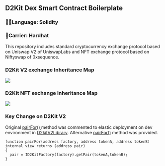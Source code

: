 ## D2Kit Dex Smart Contract Boilerplate

### 👨‍💻Language: Solidity 
### 🚀Carrier: Hardhat

This repository includes standard cryptocurrency exchange protocol based on Uniswap V2 of UniswapLabs and NFT exchange protocol based on Niftyswap of 0xsequence.

### D2Kit V2 exchange Inheritance Map
<a href="https://raw.githubusercontent.com/DD-Kit/standard-dex-contract/83d7c960a49dfa84a260198fbcbd07fc26b3f9c1/graph/v2.svg" download>
<img src="https://raw.githubusercontent.com/DD-Kit/standard-dex-contract/83d7c960a49dfa84a260198fbcbd07fc26b3f9c1/graph/v2.svg" />
</a>

 ### D2Kit NFT exchange Inheritance Map
<a href="https://raw.githubusercontent.com/DD-Kit/standard-dex-contract/83d7c960a49dfa84a260198fbcbd07fc26b3f9c1/graph/nft-exchange.svg" download>
<img src="https://raw.githubusercontent.com/DD-Kit/standard-dex-contract/83d7c960a49dfa84a260198fbcbd07fc26b3f9c1/graph/nft-exchange.svg" />
</a>

### Key Change on D2Kit V2
 Original [pairFor() ](https://github.com/DD-Kit/standard-dex-contract/blob/83d7c960a49dfa84a260198fbcbd07fc26b3f9c1/contracts/dex-standard/v2/D2KitV2Router.sol#L691) method was commented to elastic deployment on dev environment in [D2kitV2Library](https://github.com/DD-Kit/standard-dex-contract/blob/83d7c960a49dfa84a260198fbcbd07fc26b3f9c1/contracts/dex-standard/v2/D2KitV2Router.sol#L680).
 Alternative [pairFor()](https://github.com/DD-Kit/standard-dex-contract/blob/83d7c960a49dfa84a260198fbcbd07fc26b3f9c1/contracts/dex-standard/v2/D2KitV2Router.sol#L701) method was provided.
```solidity
function pairFor(address factory, address tokenA, address tokenB) internal view returns (address pair) 
{
  pair = ID2KitFactory(factory).getPair(tokenA,tokenB);
}
```